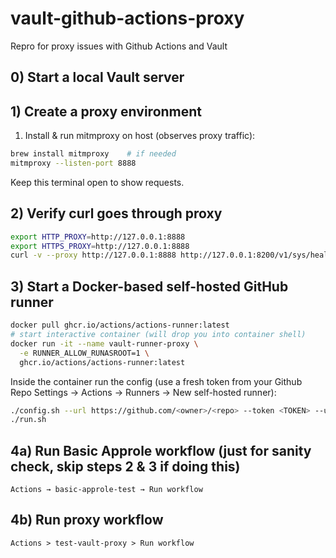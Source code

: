 # vault-github-actions-proxy
Repro for proxy issues with Github Actions and Vault

## 0) Start a local Vault server

## 1) Create a proxy environment
1. Install & run mitmproxy on host (observes proxy traffic):
```bash
brew install mitmproxy    # if needed
mitmproxy --listen-port 8888
```
Keep this terminal open to show requests.

## 2) Verify curl goes through proxy
```bash
export HTTP_PROXY=http://127.0.0.1:8888
export HTTPS_PROXY=http://127.0.0.1:8888
curl -v --proxy http://127.0.0.1:8888 http://127.0.0.1:8200/v1/sys/health
```

## 3) Start a Docker-based self-hosted GitHub runner
```bash
docker pull ghcr.io/actions/actions-runner:latest
# start interactive container (will drop you into container shell)
docker run -it --name vault-runner-proxy \
  -e RUNNER_ALLOW_RUNASROOT=1 \
  ghcr.io/actions/actions-runner:latest
```

Inside the container run the config (use a fresh token from your Github Repo Settings → Actions → Runners → New self-hosted runner):
```bash
./config.sh --url https://github.com/<owner>/<repo> --token <TOKEN> --unattended --name vault-runner-proxy
./run.sh
```

## 4a) Run Basic Approle workflow (just for sanity check, skip steps 2 & 3 if doing this)
```text
Actions → basic-approle-test → Run workflow
```

## 4b) Run proxy workflow
```text
Actions > test-vault-proxy > Run workflow
```
